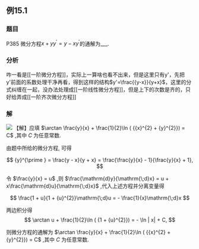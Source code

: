 ## 例15.1
### 题目
P385 微分方程$x + y{y}^{\prime } = y - x{y}^{\prime }$的通解为___.
### 分析
咋一看是[[一阶微分方程]]，实际上一算啥也看不出来，但是这里只有y'，先把y'前面的系数处理干净再看，得到这样的结构$y'=\frac{{y-x}}{y+x}$，这里的分式纠缠在一起，没办法处理成[[一阶线性微分方程]]，但是上下的次数是齐的，只好给弄成[[一阶齐次微分方程]]
### 解
![](https://img.hwenyi.live/202410271833032.webp)
【解】应填 $\arctan \frac{y}{x} + \frac{1}{2}\ln ( {{x}^{2} + {y}^{2}}) = C$ ,其中 $C$ 为任意常数.

由题中所给的微分方程, 可得

$$
{y}^{\prime } = \frac{y - x}{y + x} = \frac{\frac{y}{x} - 1}{\frac{y}{x} + 1},
$$

令 $\frac{y}{x} = u$ ,则 $\frac{\mathrm{d}y}{\mathrm{\;d}x} = u + x\frac{\mathrm{d}u}{\mathrm{\;d}x}$ ,代入上述方程并分离变量得

$$
\frac{1 + u}{1 + {u}^{2}}\mathrm{\;d}u = - \frac{1}{x}\mathrm{\;d}x
$$

两边积分得
$$
\arctan u + \frac{1}{2}\ln ( {1 + {u}^{2}}) = - \ln | x| + C,
$$

则微分方程的通解为 $\arctan \frac{y}{x} + \frac{1}{2}\ln ( {{x}^{2} + {y}^{2}}) = C$ ,其中 $C$ 为任意常数.